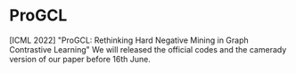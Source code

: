 # ProGCL
[ICML 2022] "ProGCL: Rethinking Hard Negative Mining in Graph Contrastive Learning" We will released the official codes and the camerady version of our paper before 16th June.

